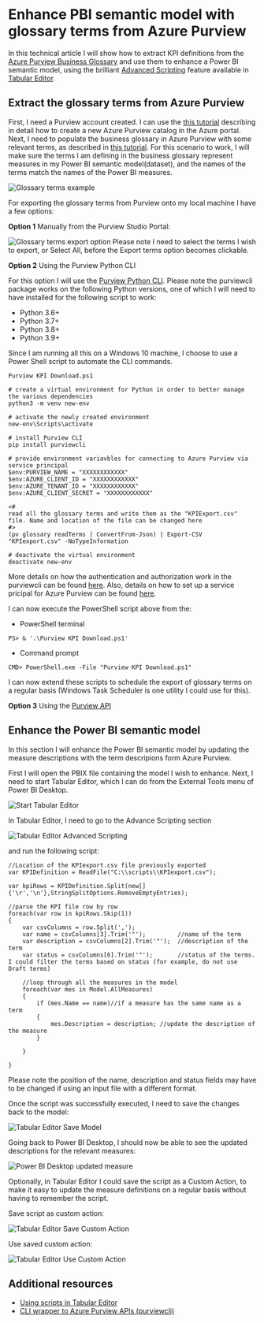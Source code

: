 # Enhance PBI semantic model with glossary terms from Azure Purview

In this technical article I will show how to extract KPI definitions from the [Azure Purview Business Glossary](https://docs.microsoft.com/en-us/azure/purview/concept-business-glossary) and use them to enhance a Power BI semantic model, using the brilliant [Advanced Scripting](https://docs.tabulareditor.com/te2/Advanced-Scripting.html) feature available in [Tabular Editor](https://docs.tabulareditor.com/index.html). 


## Extract the glossary terms from Azure Purview

First, I need a Purview account created. I can use the [this tutorial](https://docs.microsoft.com/en-us/azure/purview/create-catalog-portal) describing in detail how to create a new Azure Purview catalog in the Azure portal. 
Next, I need to populate the business glossary in Azure Purview with some relevant terms, as described in [this tutorial](https://docs.microsoft.com/en-us/azure/purview/how-to-create-import-export-glossary). For this scenario to work, I will make sure the terms I am defining in the business glossary represent measures in my Power BI semantic model(dataset), and the names of the terms match the names of the Power BI measures. 

![Glossary terms example](images/glossary_1.png)

For exporting the glossary terms from Purview onto my local machine I have a few options:

**Option 1** Manually from the Purview Studio Portal:

![Glossary terms export option](images/glossary_export.png)
Please note I need to select the terms I wish to export, or Select All, before the Export terms option becomes clickable. 

**Option 2** Using the Purview Python CLI 

For this option I will use the [Purview Python CLI](https://aka.ms/purviewcli). Please note the purviewcli package works on the following Python versions, one of which I will need to have installed for the following script to work:

* Python 3.6+
* Python 3.7+
* Python 3.8+
* Python 3.9+

Since I am running all this on a Windows 10 machine, I choose to use a Power Shell script to automate the CLI commands. 

```
Purview KPI Download.ps1

# create a virtual environment for Python in order to better manage the various dependencies
python3 -m venv new-env

# activate the newly created environment
new-env\Scripts\activate

# install Purview CLI 
pip install purviewcli

# provide environment variavbles for connecting to Azure Purview via service principal
$env:PURVIEW_NAME = "XXXXXXXXXXXX"
$env:AZURE_CLIENT_ID = "XXXXXXXXXXXX"
$env:AZURE_TENANT_ID = "XXXXXXXXXXXX"
$env:AZURE_CLIENT_SECRET = "XXXXXXXXXXXX"

<# 
read all the glossary terms and write them as the "KPIExport.csv" file. Name and location of the file can be changed here 
#>
(pv glossary readTerms | ConvertFrom-Json) | Export-CSV "KPIexport.csv" -NoTypeInformation

# deactivate the virtual environment
deactivate new-env
```

More details on how the authentication and authorization work in the purviewcli can be found [here](https://github.com/tayganr/purviewcli#authentication). Also, details on how to set up a service pricipal for Azure Purview can be found [here](https://docs.microsoft.com/en-us/azure/purview/tutorial-using-rest-apis).

I can now execute the PowerShell script above from the:

*  PowerShell terminal 
```
PS> & '.\Purview KPI Download.ps1'
```
*  Command prompt
```
CMD> PowerShell.exe -File "Purview KPI Download.ps1"
```

I can now extend these scripts to schedule the export of glossary terms on a regular basis (Windows Task Scheduler is one utility I could use for this). 

**Option 3** Using the [Purview API](https://docs.microsoft.com/en-us/rest/api/purview/catalogdataplane/glossary/list-glossary-terms)


## Enhance the Power BI semantic model

In this section I will enhance the Power BI semantic model by updating the measure descriptions with the term descripions form Azure Purview.

First I will open the PBIX file containing the model I wish to enhance. Next, I need to start Tabular Editor, which I can do from the External Tools menu of Power BI Desktop.

![Start Tabular Editor](images/tabular_editor_1.png)

In Tabular Editor, I need to go to the Advance Scripting section

![Tabular Editor Advanced Scripting](images/tabular_editor_2.png)

and run the following script: 

```
//Location of the KPIexport.csv file previously exported
var KPIDefinition = ReadFile("C:\\scripts\\KPIexport.csv");

var kpiRows = KPIDefinition.Split(new[] {'\r','\n'},StringSplitOptions.RemoveEmptyEntries);

//parse the KPI file row by row
foreach(var row in kpiRows.Skip(1))
{
    var csvColumns = row.Split(',');     
    var name = csvColumns[3].Trim('"');         //name of the term
    var description = csvColumns[2].Trim('"');  //description of the term
    var status = csvColumns[6].Trim('"');       //status of the terms. I could filter the terms based on status (for example, do not use Draft terms)
    
    //loop through all the measures in the model
    foreach(var mes in Model.AllMeasures)
    {        
        if (mes.Name == name)//if a measure has the same name as a term
        {
            mes.Description = description; //update the description of the measure
        }
            
    }
    
}
```

Please note the position of the name, description and status fields may have to be changed if using an input file with a different format. 

Once the script was successfully executed, I need to save the changes back to the model:

![Tabular Editor Save Model](images/tabular_editor_3.png)

Going back to Power BI Desktop, I should now be able to see the updated descriptions for the relevant measures:

![Power BI Desktop updated measure](images/pbi_desktop.png)

Optionally, in Tabular Editor I could save the script as a Custom Action, to make it easy to update the measure definitions on a regular basis without having to remember the script.

Save script as custom action:

![Tabular Editor Save Custom Action](images/tabular_editor_4.png)

Use saved custom action:

![Tabular Editor Use Custom Action](images/tabular_editor_5.png)


## Additional resources
- [Using scripts in Tabular Editor](https://www.youtube.com/watch?v=EHs5r3XCkO8)
- [CLI wrapper to Azure Purview APIs (purviewcli)](https://www.youtube.com/watch?v=ycr1G5iMM6U)